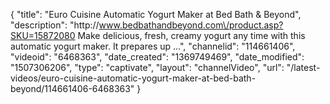 {
    "title": "Euro Cuisine Automatic Yogurt Maker at Bed Bath & Beyond",
    "description": "http:\/\/www.bedbathandbeyond.com\/product.asp?SKU=15872080 Make delicious, fresh, creamy yogurt any time with this automatic yogurt maker. It prepares up ...",
    "channelid": "114661406",
    "videoid": "6468363",
    "date_created": "1369749469",
    "date_modified": "1507306206",
    "type": "captivate",
    "layout": "channelVideo",
    "url": "\/latest-videos\/euro-cuisine-automatic-yogurt-maker-at-bed-bath-beyond\/114661406-6468363"
}